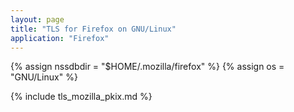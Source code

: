 ```yaml
---
layout: page
title: "TLS for Firefox on GNU/Linux"
application: "Firefox"
---
```


{% assign nssdbdir = "$HOME/.mozilla/firefox" %}
{% assign os = "GNU/Linux" %}

{% include tls_mozilla_pkix.md %}